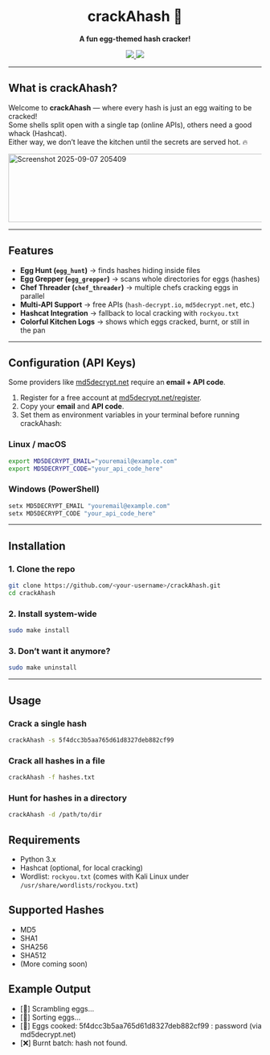 <h1 align="center">crackAhash 🍳</h1>
<p align="center">
  <b>A fun egg-themed hash cracker!</b>
</p>
<p align="center">
  <a href="https://docs.python.org/3/">
    <img src="https://img.shields.io/badge/python-3.x-blue.svg" />
  </a>
  <a href="https://github.com/Jessica-Sylvia-Clement/crackAhash/blob/main/LICENSE">
    <img src="https://img.shields.io/badge/license-MIT-yellow.svg" />
  </a>
</p>

---

## What is crackAhash?

Welcome to **crackAhash** — where every hash is just an egg waiting to be cracked!  
Some shells split open with a single tap (online APIs), others need a good whack (Hashcat).  
Either way, we don’t leave the kitchen until the secrets are served hot. 🔥

<img width="627" height="136" alt="Screenshot 2025-09-07 205409" src="https://github.com/user-attachments/assets/a0af0e7b-6894-454c-b9bb-b39b7bdb0383" />

---

## Features

- **Egg Hunt (`egg_hunt`)** → finds hashes hiding inside files  
- **Egg Grepper (`egg_grepper`)** → scans whole directories for eggs (hashes)  
- **Chef Threader (`chef_threader`)** → multiple chefs cracking eggs in parallel  
- **Multi-API Support** → free APIs (`hash-decrypt.io`, `md5decrypt.net`, etc.)  
- **Hashcat Integration** → fallback to local cracking with `rockyou.txt`  
- **Colorful Kitchen Logs** → shows which eggs cracked, burnt, or still in the pan  

---
## Configuration (API Keys)

Some providers like [md5decrypt.net](https://md5decrypt.net) require an **email + API code**.

1. Register for a free account at [md5decrypt.net/register](https://md5decrypt.net/register).
2. Copy your **email** and **API code**.
3. Set them as environment variables in your terminal before running crackAhash:

### Linux / macOS
```bash
export MD5DECRYPT_EMAIL="youremail@example.com"
export MD5DECRYPT_CODE="your_api_code_here"
```
### Windows (PowerShell)
```bash
setx MD5DECRYPT_EMAIL "youremail@example.com"
setx MD5DECRYPT_CODE "your_api_code_here"
```
---
## Installation
### 1. Clone the repo
```bash
git clone https://github.com/<your-username>/crackAhash.git
cd crackAhash
```
### 2. Install system-wide
```bash
sudo make install
```
### 3. Don’t want it anymore?
```bash
sudo make uninstall
```
--- 
## Usage

### Crack a single hash
```bash
crackAhash -s 5f4dcc3b5aa765d61d8327deb882cf99
```
### Crack all hashes in a file
```bash
crackAhash -f hashes.txt
```
### Hunt for hashes in a directory
```bash
crackAhash -d /path/to/dir
```
## Requirements

- Python 3.x
- Hashcat (optional, for local cracking)
- Wordlist: `rockyou.txt` (comes with Kali Linux under `/usr/share/wordlists/rockyou.txt`)

## Supported Hashes

- MD5
- SHA1
- SHA256
- SHA512
- (More coming soon)

## Example Output
- [🥚] Scrambling eggs...
- [🥄] Sorting eggs...
- [🍳] Eggs cooked: 5f4dcc3b5aa765d61d8327deb882cf99 : password (via md5decrypt.net)
- [❌] Burnt batch: hash not found.



